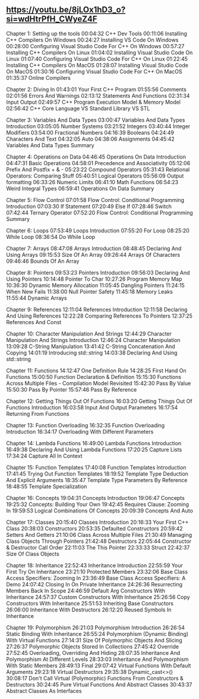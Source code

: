## https://youtu.be/8jLOx1hD3_o?si=wdHtrPfH_CWyeZ4F

Chapter 1: Setting up the tools
00:04:32 C++ Dev Tools
00:11:06 Installing C++ Compilers On Windows
00:24:27 Installing VS Code On Windows
00:28:00 Configuring Visual Studio Code For C++ On Windows
00:57:27 Installing C++ Compilers On Linux
01:04:02 Installing Visual Studio Code On Linux
01:07:40 Configuring Visual Studio Code For C++ On Linux
01:22:45 Installing C++ Compilers On MacOS
01:28:07 Installing Visual Studio Code On MacOS
01:30:16 Configuring Visual Studio Code For C++ On MacOS
01:35:37 Online Compilers

Chapter 2: Diving In
01:43:01 Your First C++ Program
01:55:56 Comments
02:01:56 Errors And Warnings
02:13:12 Statements And Functions
02:31:34 Input Output
02:49:57 C++ Program Execution Model & Memory Model
02:56:42 C++ Core Language VS Standard Library VS STL

Chapter 3: Variables And Data Types
03:00:47 Variables And Data Types Introduction
03:05:05 Number Systems
03:21:52 Integers
03:40:44 Integer Modifiers
03:54:00 Fractional Numbers
04:16:39 Booleans
04:24:49 Characters And Text
04:32:05 Auto
04:38:06 Assignments
04:45:42 Variables And Data Types Summary

Chapter 4: Operations on Data
04:46:45 Operations On Data Introduction
04:47:31 Basic Operations
04:58:01 Precedence and Associativity
05:12:06 Prefix And Postfix + & -
05:23:22 Compound Operators
05:31:43 Relational Operators: Comparing Stuff
05:40:51 Logical Operators
05:56:09 Output formatting
06:33:26 Numeric Limits
06:41:10 Math Functions
06:54:23 Weird Integral Types
06:59:41 Operations On Data Summary

Chapter 5: Flow Control
07:01:58 Flow Control: Conditional Programming Introduction
07:03:30 If Statement
07:20:49 Else If
07:28:46 Switch
07:42:44 Ternary Operator
07:52:20 Flow Control: Conditional Programming Summary

Chapter 6: Loops
07:53:49 Loops Introduction
07:55:20 For Loop
08:25:20 While Loop
08:36:54 Do While Loop

Chapter 7: Arrays
08:47:08 Arrays Introduction
08:48:45 Declaring And Using Arrays
09:15:53 Size Of An Array
09:26:44 Arrays Of Characters
09:46:46 Bounds Of An Array

Chapter 8: Pointers
09:53:23 Pointers Introduction
09:56:03 Declaring And Using Pointers
10:14:48 Pointer To Char
10:27:26 Program Memory Map
10:36:30 Dynamic Memory Allocation
11:05:45 Dangling Pointers
11:24:15 When New Fails
11:38:00 Null Pointer Safety
11:45:18 Memory Leaks
11:55:44 Dynamic Arrays

Chapter 9: References
12:11:04 References Introduction
12:11:58 Declaring And Using References
12:22:28 Comparing References To Pointers
12:37:25 References And Const

Chapter 10: Character Manipulation And Strings
12:44:29 Character Manipulation And Strings Introduction
12:46:24 Character Manipulation
13:09:28 C-String Manipulation
13:41:42 C-String Concatenation And Copying
14:01:19 Introducing std::string
14:03:38 Declaring And Using std::string

Chapter 11: Functions
14:12:47 One Definition Rule
14:28:25 First Hand On Functions
15:00:50 Function Declaration & Definition
15:15:30 Functions Across Multiple Files - Compilation Model Revisited
15:42:30 Pass By Value
15:50:30 Pass By Pointer
15:57:46 Pass By Reference

Chapter 12: Getting Things Out Of Functions
16:03:20 Getting Things Out Of Functions Introduction
16:03:58 Input And Output Parameters
16:17:54 Returning From Functions

Chapter 13: Function Overloading
16:32:35 Function Overloading Introduction
16:34:17 Overloading With Different Parameters

Chapter 14: Lambda Functions
16:49:00 Lambda Functions Introduction
16:49:38 Declaring And Using Lambda Functions
17:20:25 Capture Lists
17:34:24 Capture All In Context

Chapter 15: Function Templates
17:40:08 Function Templates Introduction
17:41:45 Trying Out Function Templates
18:19:52 Template Type Deduction And Explicit Arguments
18:35:47 Template Type Parameters By Reference
18:48:55 Template Specialization

Chapter 16: Concepts
19:04:31 Concepts Introduction
19:06:47 Concepts
19:25:32 Concepts: Building Your Own
19:42:45 Requires Clause: Zooming In
19:59:53 Logical Combinations Of Concepts
20:09:39 Concepts And Auto

Chapter 17: Classes
20:15:40 Classes Introduction
20:16:33 Your First C++ Class
20:38:03 Constructors
20:53:35 Defaulted Constructors
20:59:42 Setters And Getters
21:10:06 Class Across Multiple Files
21:30:49 Managing Class Objects Through Pointers
21:42:48 Destructors
22:05:44 Constructor & Destructor Call Order
22:11:03 The This Pointer
22:33:33 Struct
22:42:37 Size Of Class Objects

Chapter 18: Inheritance
22:52:43 Inheritance Introduction
22:55:59 Your First Try On Inheritance
23:21:10 Protected Members
23:32:06 Base Class Access Specifiers: Zooming In
23:36:49 Base Class Access Specifiers: A Demo
24:07:42 Closing In On Private Inheritance
24:26:36 Resurrecting Members Back In Scope
24:46:59 Default Arg Constructors With Inheritance
24:57:37 Custom Constructors With Inheritance
25:26:56 Copy Constructors With Inheritance
25:51:53 Inheriting Base Constructors
26:06:00 Inheritance With Destructors
26:12:20 Reused Symbols In Inheritance

Chapter 19: Polymorphism
26:21:03 Polymorphism Introduction
26:26:54 Static Binding With Inheritance
26:55:24 Polymorphism (Dynamic Binding) With Virtual Functions
27:14:31 Size Of Polymorphic Objects And Slicing
27:26:37 Polymorphic Objects Stored In Collections
27:45:42 Override
27:52:45 Overloading, Overriding And Hiding
28:07:35 Inheritance And Polymorphism At Different Levels
28:33:03 Inheritance And Polymorphism With Static Members
28:49:13 Final
29:07:42 Virtual Functions With Default Arguments
29:23:18 Virtual Destructors
29:35:38 Dynamic_cast<>()
30:08:17 Don't Call Virtual (Polymorphic) Functions From Constructors & Destructors
30:24:45 Pure Virtual Functions And Abstract Classes
30:43:37 Abstract Classes As Interfaces
